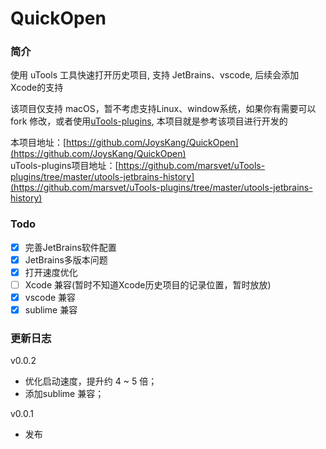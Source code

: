 # QuickOpen

### 简介

使用 uTools 工具快速打开历史项目, 支持 JetBrains、vscode, 后续会添加 Xcode的支持

该项目仅支持 macOS，暂不考虑支持Linux、window系统，如果你有需要可以 fork
修改，或者使用[uTools-plugins](https://github.com/marsvet/uTools-plugins/tree/master/utools-jetbrains-history), 本项目就是参考该项目进行开发的

本项目地址：[https://github.com/JoysKang/QuickOpen](https://github.com/JoysKang/QuickOpen)  
uTools-plugins项目地址：[https://github.com/marsvet/uTools-plugins/tree/master/utools-jetbrains-history](https://github.com/marsvet/uTools-plugins/tree/master/utools-jetbrains-history)

### Todo

- [x] 完善JetBrains软件配置
- [x] JetBrains多版本问题
- [x] 打开速度优化
- [ ] Xcode 兼容(暂时不知道Xcode历史项目的记录位置，暂时放放)
- [x] vscode 兼容
- [x] sublime 兼容

### 更新日志

v0.0.2
- 优化启动速度，提升约 4 ~ 5 倍；
- 添加sublime 兼容；

v0.0.1
- 发布

